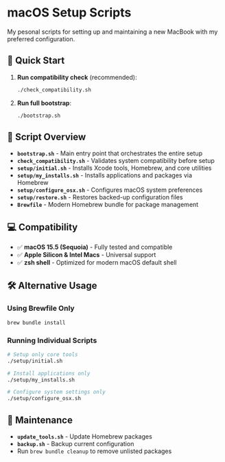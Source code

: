 # macOS Setup Scripts

My pesonal scripts for setting up and maintaining a new MacBook with my preferred configuration.

## 🚀 Quick Start

1. **Run compatibility check** (recommended):
   ```bash
   ./check_compatibility.sh
   ```

2. **Run full bootstrap**:
   ```bash
   ./bootstrap.sh
   ```

## 📁 Script Overview

- **`bootstrap.sh`** - Main entry point that orchestrates the entire setup
- **`check_compatibility.sh`** - Validates system compatibility before setup
- **`setup/initial.sh`** - Installs Xcode tools, Homebrew, and core utilities
- **`setup/my_installs.sh`** - Installs applications and packages via Homebrew
- **`setup/configure_osx.sh`** - Configures macOS system preferences
- **`setup/restore.sh`** - Restores backed-up configuration files
- **`Brewfile`** - Modern Homebrew bundle for package management

## 💻 Compatibility

- ✅ **macOS 15.5 (Sequoia)** - Fully tested and compatible
- ✅ **Apple Silicon & Intel Macs** - Universal support
- ✅ **zsh shell** - Optimized for modern macOS default shell

## 🛠 Alternative Usage

### Using Brewfile Only
```bash
brew bundle install
```

### Running Individual Scripts
```bash
# Setup only core tools
./setup/initial.sh

# Install applications only
./setup/my_installs.sh

# Configure system settings only
./setup/configure_osx.sh
```

## 🔄 Maintenance

- **`update_tools.sh`** - Update Homebrew packages
- **`backup.sh`** - Backup current configuration
- Run `brew bundle cleanup` to remove unlisted packages
